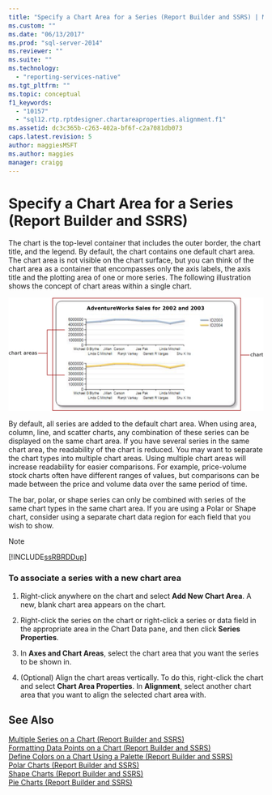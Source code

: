 ```yaml
---
title: "Specify a Chart Area for a Series (Report Builder and SSRS) | Microsoft Docs"
ms.custom: ""
ms.date: "06/13/2017"
ms.prod: "sql-server-2014"
ms.reviewer: ""
ms.suite: ""
ms.technology: 
  - "reporting-services-native"
ms.tgt_pltfrm: ""
ms.topic: conceptual
f1_keywords: 
  - "10157"
  - "sql12.rtp.rptdesigner.chartareaproperties.alignment.f1"
ms.assetid: dc3c365b-c263-402a-bf6f-c2a7081db073
caps.latest.revision: 5
author: maggiesMSFT
ms.author: maggies
manager: craigg
---
```

# Specify a Chart Area for a Series (Report Builder and SSRS)
  The chart is the top-level container that includes the outer border, the chart title, and the legend. By default, the chart contains one default chart area. The chart area is not visible on the chart surface, but you can think of the chart area as a container that encompasses only the axis labels, the axis title and the plotting area of one or more series. The following illustration shows the concept of chart areas within a single chart.  
  
 ![Shows a diagram of a chart area](../media/chartareasdiagram.gif "Shows a diagram of a chart area")  
  
 By default, all series are added to the default chart area. When using area, column, line, and scatter charts, any combination of these series can be displayed on the same chart area. If you have several series in the same chart area, the readability of the chart is reduced. You may want to separate the chart types into multiple chart areas. Using multiple chart areas will increase readability for easier comparisons. For example, price-volume stock charts often have different ranges of values, but comparisons can be made between the price and volume data over the same period of time.  
  
 The bar, polar, or shape series can only be combined with series of the same chart types in the same chart area. If you are using a Polar or Shape chart, consider using a separate chart data region for each field that you wish to show.  
  
> [!NOTE]  
>  [!INCLUDE[ssRBRDDup](../../includes/ssrbrddup-md.md)]  
  
### To associate a series with a new chart area  
  
1.  Right-click anywhere on the chart and select **Add New Chart Area**. A new, blank chart area appears on the chart.  
  
2.  Right-click the series on the chart or right-click a series or data field in the appropriate area in the Chart Data pane, and then click **Series Properties**.  
  
3.  In **Axes and Chart Areas**, select the chart area that you want the series to be shown in.  
  
4.  (Optional) Align the chart areas vertically. To do this, right-click the chart and select **Chart Area Properties**. In **Alignment**, select another chart area that you want to align the selected chart area with.  
  
## See Also  
 [Multiple Series on a Chart &#40;Report Builder and SSRS&#41;](multiple-series-on-a-chart-report-builder-and-ssrs.md)   
 [Formatting Data Points on a Chart &#40;Report Builder and SSRS&#41;](formatting-data-points-on-a-chart-report-builder-and-ssrs.md)   
 [Define Colors on a Chart Using a Palette &#40;Report Builder and SSRS&#41;](define-colors-on-a-chart-using-a-palette-report-builder-and-ssrs.md)   
 [Polar Charts &#40;Report Builder and SSRS&#41;](charts-report-builder-and-ssrs.md)   
 [Shape Charts &#40;Report Builder and SSRS&#41;](shape-charts-report-builder-and-ssrs.md)   
 [Pie Charts &#40;Report Builder and SSRS&#41;](pie-charts-report-builder-and-ssrs.md)  
  
  
